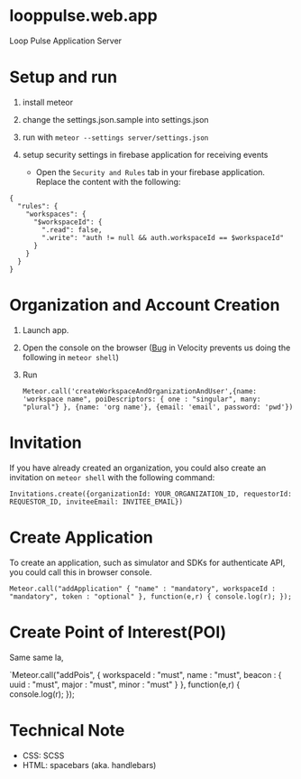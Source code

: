 looppulse.web.app
=================

Loop Pulse Application Server

Setup and run
=================

1. install meteor
2. change the settings.json.sample into settings.json
3. run with `meteor --settings server/settings.json`
4. setup security settings in firebase application for receiving events

   - Open the `Security and Rules` tab in your firebase application. Replace the content with the following:
  ```
  {
    "rules": {
      "workspaces": {
        "$workspaceId": {
          ".read": false,
          ".write": "auth != null && auth.workspaceId == $workspaceId"
        }
      }
    }
  }
  ```

Organization and Account Creation
======================================

1. Launch app.
2. Open the console on the browser ([Bug](https://github.com/meteor-velocity/velocity/issues/227) in Velocity prevents us doing the following in `meteor shell`)
3. Run

   `Meteor.call('createWorkspaceAndOrganizationAndUser',{name: 'workspace name", poiDescriptors: { one : "singular", many: "plural"} }, {name: 'org name'}, {email: 'email', password: 'pwd'})` 

 Invitation
 ==========

 If you have already created an organization, you could also create an invitation on `meteor shell` with the following command:

  `Invitations.create({organizationId: YOUR_ORGANIZATION_ID, requestorId: REQUESTOR_ID, inviteeEmail: INVITEE_EMAIL})`

 Create Application
 ==================

 To create an application, such as simulator and SDKs for authenticate API, you could call this in browser console.

 `Meteor.call("addApplication" { "name" : "mandatory", workspaceId : "mandatory", token : "optional" }, function(e,r) { console.log(r); });`

 Create Point of Interest(POI)
 ==================

 Same same la,

 `Meteor.call("addPois",
   { workspaceId : "must",
                    name : "must",
                    beacon : { uuid : "must", major : "must", minor : "must" }
                  }, function(e,r) { console.log(r); });

Technical Note
=================

- CSS: SCSS
- HTML: spacebars (aka. handlebars)
